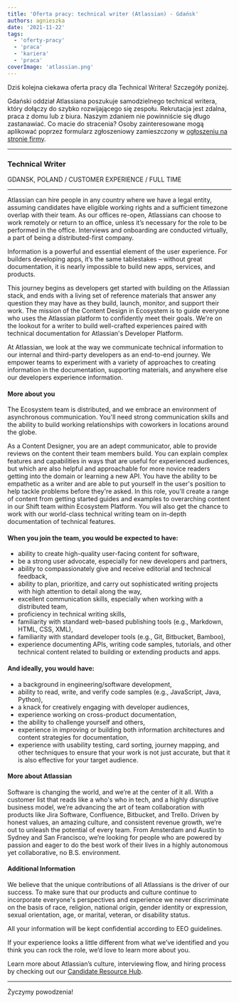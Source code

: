 ```yaml
---
title: 'Oferta pracy: technical writer (Atlassian) - Gdańsk'
authors: agnieszka
date: '2021-11-22'
tags:
  - 'oferty-pracy'
  - 'praca'
  - 'kariera'
  - 'praca'
coverImage: 'atlassian.png'
---
```


Dziś kolejna ciekawa oferta pracy dla Technical Writera! Szczegóły poniżej.

<!--truncate-->

Gdański oddział Atlassiana poszukuje samodzielnego technical writera, który
dołączy do szybko rozwijającego się zespołu. Rekrutacja jest zdalna, praca z
domu lub z biura. Naszym zdaniem nie powinniście się długo zastanawiać. Co macie
do stracenia? Osoby zainteresowane mogą aplikować poprzez formularz zgłoszeniowy
zamieszczony w
[ogłoszeniu na stronie firmy](https://jobs.lever.co/atlassian/57ee243c-e42e-4c44-9bad-d6e688630054).

---

### Technical Writer

GDANSK, POLAND / CUSTOMER EXPERIENCE / FULL TIME

---

Atlassian can hire people in any country where we have a legal entity, assuming
candidates have eligible working rights and a sufficient timezone overlap with
their team. As our offices re-open, Atlassians can choose to work remotely or
return to an office, unless it’s necessary for the role to be performed in the
office. Interviews and onboarding are conducted virtually, a part of being a
distributed-first company.

Information is a powerful and essential element of the user experience. For
builders developing apps, it’s the same tablestakes – without great
documentation, it is nearly impossible to build new apps, services, and
products.

This journey begins as developers get started with building on the Atlassian
stack, and ends with a living set of reference materials that answer any
question they may have as they build, launch, monitor, and support their work.
The mission of the Content Design in Ecosystem is to guide everyone who uses the
Atlassian platform to confidently meet their goals. We're on the lookout for a
writer to build well-crafted experiences paired with technical documentation for
Atlassian's Developer Platform.

At Atlassian, we look at the way we communicate technical information to our
internal and third-party developers as an end-to-end journey. We empower teams
to experiment with a variety of approaches to creating information in the
documentation, supporting materials, and anywhere else our developers experience
information.

#### More about you

The Ecosystem team is distributed, and we embrace an environment of asynchronous
communication. You'll need strong communication skills and the ability to build
working relationships with coworkers in locations around the globe.

As a Content Designer, you are an adept communicator, able to provide reviews on
the content their team members build. You can explain complex features and
capabilities in ways that are useful for experienced audiences, but which are
also helpful and approachable for more novice readers getting into the domain or
learning a new API. You have the ability to be empathetic as a writer and are
able to put yourself in the user's position to help tackle problems before
they're asked. In this role, you'll create a range of content from getting
started guides and examples to overarching content in our Shift team within
Ecosystem Platform. You will also get the chance to work with our world-class
technical writing team on in-depth documentation of technical features.

#### When you join the team, you would be expected to have:

- ability to create high-quality user-facing content for software,
- be a strong user advocate, especially for new developers and partners,
- ability to compassionately give and receive editorial and technical feedback,
- ability to plan, prioritize, and carry out sophisticated writing projects with
  high attention to detail along the way,
- excellent communication skills, especially when working with a distributed
  team,
- proficiency in technical writing skills,
- familiarity with standard web-based publishing tools (e.g., Markdown, HTML,
  CSS, XML),
- familiarity with standard developer tools (e.g., Git, Bitbucket, Bamboo),
- experience documenting APIs, writing code samples, tutorials, and other
  technical content related to building or extending products and apps.

#### And ideally, you would have:

- a background in engineering/software development,
- ability to read, write, and verify code samples (e.g., JavaScript, Java,
  Python),
- a knack for creatively engaging with developer audiences,
- experience working on cross-product documentation,
- the ability to challenge yourself and others,
- experience in improving or building both information architectures and content
  strategies for documentation,
- experience with usability testing, card sorting, journey mapping, and other
  techniques to ensure that your work is not just accurate, but that it is also
  effective for your target audience.

#### More about Atlassian

Software is changing the world, and we’re at the center of it all. With a
customer list that reads like a who's who in tech, and a highly disruptive
business model, we’re advancing the art of team collaboration with products like
Jira Software, Confluence, Bitbucket, and Trello. Driven by honest values, an
amazing culture, and consistent revenue growth, we’re out to unleash the
potential of every team. From Amsterdam and Austin to Sydney and San Francisco,
we’re looking for people who are powered by passion and eager to do the best
work of their lives in a highly autonomous yet collaborative, no B.S.
environment.

#### Additional Information

We believe that the unique contributions of all Atlassians is the driver of our
success. To make sure that our products and culture continue to incorporate
everyone's perspectives and experience we never discriminate on the basis of
race, religion, national origin, gender identity or expression, sexual
orientation, age, or marital, veteran, or disability status.

All your information will be kept confidential according to EEO guidelines.

If your experience looks a little different from what we’ve identified and you
think you can rock the role, we’d love to learn more about you.

Learn more about Atlassian’s culture, interviewing flow, and hiring process by
checking out our
[Candidate Resource Hub](https://www.atlassian.com/company/careers/resources).

---

Życzymy powodzenia!
